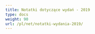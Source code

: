 ```yaml
---
title: Notatki dotyczące wydań - 2019
type: docs
weight: 90
url: /pl/net/notatki-wydania-2019/
---
```

